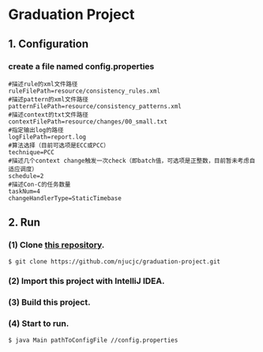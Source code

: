 # Graduation Project
## 1. Configuration
###  create a file named **config.properties**
```
#描述rule的xml文件路径
ruleFilePath=resource/consistency_rules.xml
#描述pattern的xml文件路径
patternFilePath=resource/consistency_patterns.xml
#描述context的txt文件路径
contextFilePath=resource/changes/00_small.txt
#指定输出log的路径
logFilePath=report.log
#算法选择（目前可选项是ECC或PCC）
technique=PCC
#描述几个context change触发一次check（即batch值，可选项是正整数，目前暂未考虑自适应调度）
schedule=2
#描述Con-C的任务数量
taskNum=4
changeHandlerType=StaticTimebase
```
## 2. Run
### (1) Clone [this repository](https://github.com/njucjc/graduation-project).
```
$ git clone https://github.com/njucjc/graduation-project.git
```
### (2) Import this project with **IntelliJ IDEA**.
### (3) Build this project.
### (4) Start to run.
```
$ java Main pathToConfigFile //config.properties
```
